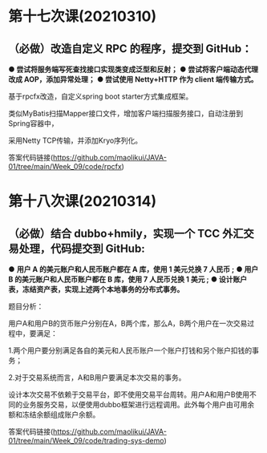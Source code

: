 # 第十七次课(20210310)

## （必做）改造自定义 RPC 的程序，提交到 GitHub：

**● 尝试将服务端写死查找接口实现类变成泛型和反射；**
**● 尝试将客户端动态代理改成 AOP，添加异常处理；**
**● 尝试使用 Netty+HTTP 作为 client 端传输方式。**

基于rpcfx改造，自定义spring boot starter方式集成框架。

类似MyBatis扫描Mapper接口文件，增加客户端扫描服务接口，自动注册到Spring容器中，

采用Netty TCP传输，并添加Kryo序列化。

答案代码链接(https://github.com/maolikui/JAVA-01/tree/main/Week_09/code/rpcfx)

# 第十八次课(20210314)

## （必做）结合 dubbo+hmily，实现一个 TCC 外汇交易处理，代码提交到 GitHub:

● **用户 A 的美元账户和人民币账户都在 A 库，使用 1 美元兑换 7 人民币 ;**
**● 用户 B 的美元账户和人民币账户都在 B 库，使用 7 人民币兑换 1 美元 ;**
**● 设计账户表，冻结资产表，实现上述两个本地事务的分布式事务。**

题目分析：

用户A和用户B的货币账户分别在A，B两个库，那么A，B两个用户在一次交易过程中，要满足：

1.两个用户要分别满足各自的美元和人民币账户一个账户打钱和另个账户扣钱的事务；

2.对于交易系统而言，A和B用户要满足本次交易的事务。

设计本次交易不依赖于交易平台，即不使用交易平台周转。用户A和用户B使用不同的业务服务交易，以便使用dubbo框架进行远程调用。此外每个用户由可用余额和冻结余额组成账户余额。

答案代码链接(https://github.com/maolikui/JAVA-01/tree/main/Week_09/code/trading-sys-demo)
